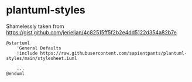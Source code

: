 # plantuml-styles

Shamelessly taken from https://gist.github.com/jerieljan/4c82515ff5f2b2e4dd5122d354a82b7e

```plantuml
@startuml
    'General Defaults
    !include https://raw.githubusercontent.com/sapientpants/plantuml-styles/main/stylesheet.iuml
    
    ...
@enduml
```
